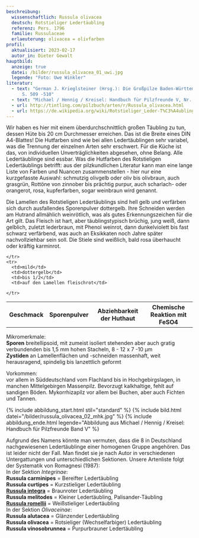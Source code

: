 ```yaml
---
beschreibung:
  wissenschaftlich: Russula olivacea
  deutsch: Rotstieliger Ledertäubling
  referenz: Pers. 1796
  familie: Russulaceae
  erlaeuterung: olivacea = olivfarben
profil:
  aktualisiert: 2023-02-17
  autor_in: Dieter Gewalt
hauptbild:
  anzeige: true
  datei: /bilder/russula_olivacea_01_uwi.jpg
  legende: "Foto: Uwe Winkler"
literatur:
  - text: "German J. Krieglsteiner (Hrsg.): Die Großpilze Baden-Württembergs Band 2
      S. 509 -510"
  - text: "Michael / Hennig / Kreisel: Handbuch für Pilzfreunde V, Nr. 113"
  - url: http://tintling.com/pilzbuch/arten/r/Russula_olivacea.html
  - url: https://de.wikipedia.org/wiki/Rotstieliger_Leder-T%C3%A4ubling
---
```

Wir haben es hier mit einem überdurchschnittlich großen Täubling zu tun, dessen Hüte bis 20 cm Durchmesser erreichen. Das ist die Breite eines DIN A4-Blattes! Die Hutfarben sind wie bei allen Ledertäublingen sehr variabel, was die Trennung der einzelnen Arten sehr erschwert. Für die Küche ist das, von individuellen Unverträglichkeiten abgesehen, ohne Belang. Alle Ledertäublinge sind essbar. Was die Hutfarben des Rotstieligen Ledertäublings betrifft: aus der pilzkundlichen Literatur kann man eine lange Liste von Farben und Nuancen zusammenstellen - hier nur eine kurzgefasste Auswahl: schmutzig olivgelb oder oliv bis olivbraun, auch grasgrün, Rottöne von zinnober bis prächtig purpur, auch scharlach- oder orangerot, rosa, kupferfarben, sogar weinbraun wird genannt.  

Die Lamellen des Rotstieligen Ledertäublings sind hell gelb und verfärben sich durch ausfallendes Sporenpulver dottergelb. Ihre Schneiden werden am Hutrand allmählich weinrötlich, was als gutes Erkennungszeichen für die Art gilt. Das Fleisch ist hart, aber täublingstypisch brüchig, jung weiß, dann gelblich, zuletzt lederbraun, mit Phenol weinrot, dann dunkelviolett bis fast schwarz verfärbend, was auch an Eksikkaten noch Jahre später nachvollziehbar sein soll. Die Stiele sind weißlich, bald rosa überhaucht oder kräftig karminrot.

<div class="table-responsive">
  <table class="table taeubling">
    <tr>
      <th rowspan="2">Geschmack</th>
      <th rowspan="2">Sporenpulver</th>
      <th rowspan="2">Abziehbarkeit der Huthaut</th>
      <th colspan="3" class="text-center">Chemische Reaktion mit FeSO4</th>
    </tr>
    <tr>
      
      
    </tr>
    <tr>
      <td>mild</td>
      <td>dottergelb</td>
      <td>bis 1/2</td>
      <td>auf den Lamellen fleischrot</td>
       
    </tr>
  </table>
</div>

Mikromerkmale:\
**Sporen** breitellipsoid, mit zumeist isoliert stehenden aber auch gratig verbundenden bis 1,5 mm hohen Stacheln, 8 - 12 x 7 -10 µm\
**Zystiden** an Lamellenflächen und -schneiden massenhaft, weit herausragend, spindelig bis lanzettlich geformt 

Vorkommen:\
vor allem in Süddeutschland vom Flachland bis in Hochgebirgslagen, in manchen Mittelgebirgen Massenpilz. Bevorzugt kalkhaltige, fehlt auf sandigen Böden. Mykorrhizapilz vor allem bei Buchen, aber auch Fichten und Tannen.

{% include abbildung_start.html stil="standard" %}
{% include bild.html datei="/bilder/russula_olivacea_02_mhk.jpg" %}
{% include abbildung_ende.html legende="Abbildung aus Michael / Hennig / Kreisel: Handbuch für Pilzfreunde Band V" %}

Aufgrund des Namens könnte man vermuten, dass die 8 in Deutschland nachgewiesenen Ledertäublinge einer homogenen Gruppe angehören. Das ist leider nicht der Fall. Man findet sie je nach Autor in verschiedenen Untergattungen und unterschiedlichen Sektionen. Unsere Artenliste folgt der Systematik von Romagnesi (1987):\
In der Sektion *Integrinae*:\
**Russula carminipes** = Bereifter Ledertäubling\
**Russula curtipes** = Kurzstieliger Ledertäubling\
**[Russula integra](/pilze/russula-integra-brauner-ledertäubling)** = Braunroter Ledertäubling\
**Russula melitodes** = Kleiner Ledertäubling, Palisander-Täubling\
**[Russula romellii](/pilze/russula-romellii-weißstieliger-ledertäubling)** = Weißstieliger Ledertäubling\
In der Sektion *Olivaceinae*:\
**Russula alutacea** = Glänzender Ledertäubling\
**Russula olivacea** = Rotsieliger (Wechselfarbiger) Ledertäubling\
**Russula vinosobrunnea** = Purpurbrauner Ledertäubling